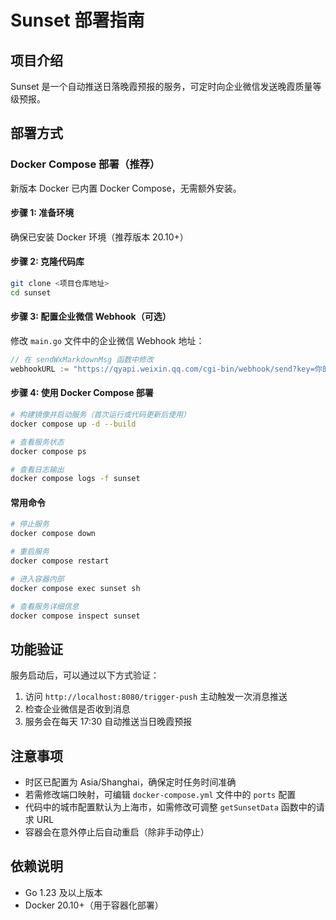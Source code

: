 # Sunset 部署指南

## 项目介绍
Sunset 是一个自动推送日落晚霞预报的服务，可定时向企业微信发送晚霞质量等级预报。

## 部署方式

### Docker Compose 部署（推荐）
新版本 Docker 已内置 Docker Compose，无需额外安装。

#### 步骤 1: 准备环境
确保已安装 Docker 环境（推荐版本 20.10+）

#### 步骤 2: 克隆代码库
```bash
git clone <项目仓库地址>
cd sunset
```

#### 步骤 3: 配置企业微信 Webhook（可选）
修改 `main.go` 文件中的企业微信 Webhook 地址：
```go
// 在 sendWxMarkdownMsg 函数中修改
webhookURL := "https://qyapi.weixin.qq.com/cgi-bin/webhook/send?key=你的企业微信Webhook密钥"
```

#### 步骤 4: 使用 Docker Compose 部署
```bash
# 构建镜像并启动服务（首次运行或代码更新后使用）
docker compose up -d --build

# 查看服务状态
docker compose ps

# 查看日志输出
docker compose logs -f sunset
```

#### 常用命令
```bash
# 停止服务
docker compose down

# 重启服务
docker compose restart

# 进入容器内部
docker compose exec sunset sh

# 查看服务详细信息
docker compose inspect sunset
```

## 功能验证
服务启动后，可以通过以下方式验证：

1. 访问 `http://localhost:8080/trigger-push` 主动触发一次消息推送
2. 检查企业微信是否收到消息
3. 服务会在每天 17:30 自动推送当日晚霞预报

## 注意事项
- 时区已配置为 Asia/Shanghai，确保定时任务时间准确
- 若需修改端口映射，可编辑 `docker-compose.yml` 文件中的 `ports` 配置
- 代码中的城市配置默认为上海市，如需修改可调整 `getSunsetData` 函数中的请求 URL
- 容器会在意外停止后自动重启（除非手动停止）

## 依赖说明
- Go 1.23 及以上版本
- Docker 20.10+（用于容器化部署）